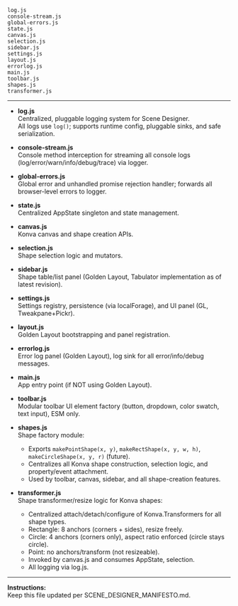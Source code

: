 ```filelist
log.js
console-stream.js
global-errors.js
state.js
canvas.js
selection.js
sidebar.js
settings.js
layout.js
errorlog.js
main.js
toolbar.js
shapes.js
transformer.js
```

---

- **log.js**  
  Centralized, pluggable logging system for Scene Designer.  
  All logs use `log()`; supports runtime config, pluggable sinks, and safe serialization.

- **console-stream.js**  
  Console method interception for streaming all console logs (log/error/warn/info/debug/trace) via logger.

- **global-errors.js**  
  Global error and unhandled promise rejection handler; forwards all browser-level errors to logger.

- **state.js**  
  Centralized AppState singleton and state management.

- **canvas.js**  
  Konva canvas and shape creation APIs.

- **selection.js**  
  Shape selection logic and mutators.

- **sidebar.js**  
  Shape table/list panel (Golden Layout, Tabulator implementation as of latest revision).

- **settings.js**  
  Settings registry, persistence (via localForage), and UI panel (GL, Tweakpane+Pickr).

- **layout.js**  
  Golden Layout bootstrapping and panel registration.

- **errorlog.js**  
  Error log panel (Golden Layout), log sink for all error/info/debug messages.

- **main.js**  
  App entry point (if NOT using Golden Layout).

- **toolbar.js**  
  Modular toolbar UI element factory (button, dropdown, color swatch, text input), ESM only.

- **shapes.js**  
  Shape factory module:  
  - Exports `makePointShape(x, y)`, `makeRectShape(x, y, w, h)`, `makeCircleShape(x, y, r)` (future).  
  - Centralizes all Konva shape construction, selection logic, and property/event attachment.  
  - Used by toolbar, canvas, sidebar, and all shape-creation features.

- **transformer.js**  
  Shape transformer/resize logic for Konva shapes:
  - Centralized attach/detach/configure of Konva.Transformers for all shape types.
  - Rectangle: 8 anchors (corners + sides), resize freely.
  - Circle: 4 anchors (corners only), aspect ratio enforced (circle stays circle).
  - Point: no anchors/transform (not resizeable).
  - Invoked by canvas.js and consumes AppState, selection.
  - All logging via log.js.

---
**Instructions:**  
Keep this file updated per SCENE_DESIGNER_MANIFESTO.md.

